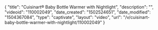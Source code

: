 {
    "title": "Cuisinart&reg; Baby Bottle Warmer with Nightlight",
    "description": "",
    "videoid": "110002049",
    "date_created": "1502524651",
    "date_modified": "1504367084",
    "type": "captivate",
    "layout": "video",
    "url": "\/v\/cuisinart-baby-bottle-warmer-with-nightlight\/110002049"
}